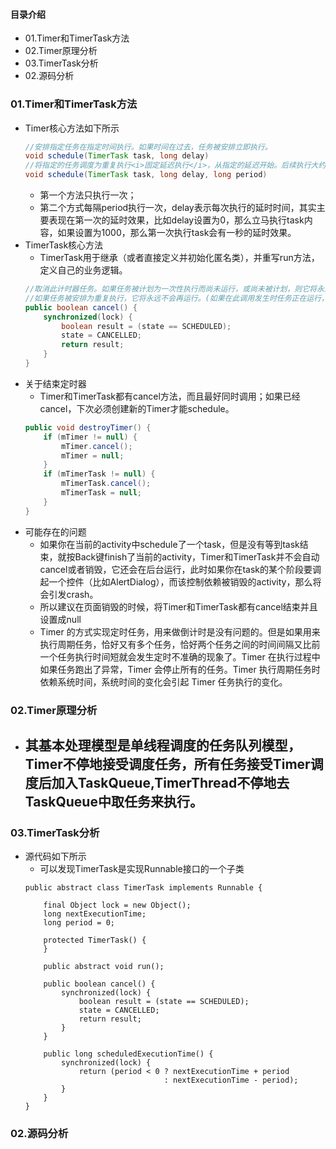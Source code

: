 #### 目录介绍
- 01.Timer和TimerTask方法
- 02.Timer原理分析
- 03.TimerTask分析
- 02.源码分析




### 01.Timer和TimerTask方法
- Timer核心方法如下所示
    ```java
    //安排指定任务在指定时间执行。如果时间在过去，任务被安排立即执行。
    void schedule(TimerTask task, long delay)
    //将指定的任务调度为重复执行<i>固定延迟执行</i>，从指定的延迟开始。后续执行大约按按指定周期间隔的规则间隔进行。
    void schedule(TimerTask task, long delay, long period)
    ```
    - 第一个方法只执行一次；
    - 第二个方式每隔period执行一次，delay表示每次执行的延时时间，其实主要表现在第一次的延时效果，比如delay设置为0，那么立马执行task内容，如果设置为1000，那么第一次执行task会有一秒的延时效果。
- TimerTask核心方法
    - TimerTask用于继承（或者直接定义并初始化匿名类），并重写run方法，定义自己的业务逻辑。
    ```java
    //取消此计时器任务。如果任务被计划为一次性执行而尚未运行，或尚未被计划，则它将永远不会运行。
    //如果任务被安排为重复执行，它将永远不会再运行。(如果在此调用发生时任务正在运行，则任务将运行到完成，但将不再运行。)
    public boolean cancel() {
        synchronized(lock) {
            boolean result = (state == SCHEDULED);
            state = CANCELLED;
            return result;
        }
    }
    ```
- 关于结束定时器
    - Timer和TimerTask都有cancel方法，而且最好同时调用；如果已经cancel，下次必须创建新的Timer才能schedule。
    ```java
    public void destroyTimer() {
        if (mTimer != null) {
            mTimer.cancel();
            mTimer = null;
        }
        if (mTimerTask != null) {
            mTimerTask.cancel();
            mTimerTask = null;
        }
    }
    ```
- 可能存在的问题
    - 如果你在当前的activity中schedule了一个task，但是没有等到task结束，就按Back键finish了当前的activity，Timer和TimerTask并不会自动cancel或者销毁，它还会在后台运行，此时如果你在task的某个阶段要调起一个控件（比如AlertDialog），而该控制依赖被销毁的activity，那么将会引发crash。
    - 所以建议在页面销毁的时候，将Timer和TimerTask都有cancel结束并且设置成null
    - Timer 的方式实现定时任务，用来做倒计时是没有问题的。但是如果用来执行周期任务，恰好又有多个任务，恰好两个任务之间的时间间隔又比前一个任务执行时间短就会发生定时不准确的现象了。Timer 在执行过程中如果任务跑出了异常，Timer 会停止所有的任务。Timer 执行周期任务时依赖系统时间，系统时间的变化会引起 Timer 任务执行的变化。



### 02.Timer原理分析
- 其基本处理模型是单线程调度的任务队列模型，Timer不停地接受调度任务，所有任务接受Timer调度后加入TaskQueue,TimerThread不停地去TaskQueue中取任务来执行。
    -


### 03.TimerTask分析
- 源代码如下所示
    - 可以发现TimerTask是实现Runnable接口的一个子类
    ```
    public abstract class TimerTask implements Runnable {

        final Object lock = new Object();
        long nextExecutionTime;
        long period = 0;

        protected TimerTask() {
        }

        public abstract void run();

        public boolean cancel() {
            synchronized(lock) {
                boolean result = (state == SCHEDULED);
                state = CANCELLED;
                return result;
            }
        }

        public long scheduledExecutionTime() {
            synchronized(lock) {
                return (period < 0 ? nextExecutionTime + period
                                   : nextExecutionTime - period);
            }
        }
    }
    ```


### 02.源码分析







